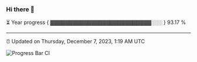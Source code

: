 ### Hi there 👋

⏳ Year progress { ▓▓▓▓▓▓▓▓▓▓▓▓▓▓▓▓▓▓▓▓▓▓▓▓▓▓▓░░░ } 93.17 %

---

⏰ Updated on Thursday, December 7, 2023, 1:19 AM UTC

![Progress Bar CI](https://github.com/arthurbuhl/arthurbuhl/workflows/Progress%20Bar%20CI/badge.svg)
